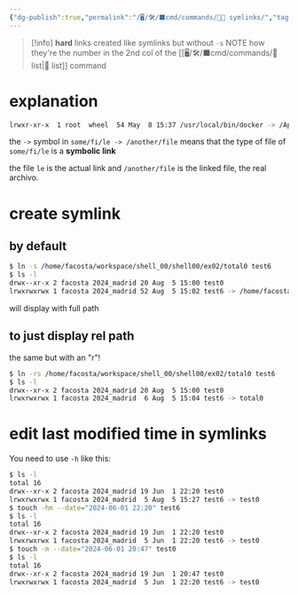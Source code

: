 ```yaml
---
{"dg-publish":true,"permalink":"/🖥/🛠/⬛cmd/commands/🤖🔗 symlinks/","tags":["unix","cheat"]}
---
```



>[!info] **hard** links
>created like symlinks but without `-s`
>NOTE how they're the number in the 2nd col of the [[🖥/🛠/⬛cmd/commands/📃 list\|📃 list]] command
# explanation
```bash
lrwxr-xr-x  1 root  wheel  54 May  8 15:37 /usr/local/bin/docker -> /Applications/Docker.app/Contents/Resources/bin/docker
```

the `->` symbol in `some/fi/le -> /another/file` means that the type of file of `some/fi/le` is a **symbolic link**

the file `le` is the actual link and `/another/file` is the linked file, the real archivo.

# create symlink
## by default
```bash
$ ln -s /home/facosta/workspace/shell_00/shell00/ex02/total0 test6
$ ls -l
drwx--xr-x 2 facosta 2024_madrid 20 Aug  5 15:00 test0
lrwxrwxrwx 1 facosta 2024_madrid 52 Aug  5 15:02 test6 -> /home/facosta/workspace/shell_00/shell00/ex02/total0
```
 will display with full path
## to just display rel path
the same but with an "r"!
```bash
$ ln -rs /home/facosta/workspace/shell_00/shell00/ex02/total0 test6
$ ls -l
drwx--xr-x 2 facosta 2024_madrid 20 Aug  5 15:00 test0
lrwxrwxrwx 1 facosta 2024_madrid  6 Aug  5 15:04 test6 -> total0
```

# edit last modified time in symlinks
You need to use `-h` like this:

```bash
$ ls -l
total 16
drwx--xr-x 2 facosta 2024_madrid 19 Jun  1 22:20 test0
lrwxrwxrwx 1 facosta 2024_madrid  5 Aug  5 15:27 test6 -> test0
$ touch -hm --date="2024-06-01 22:20" test6
$ ls -l
total 16
drwx--xr-x 2 facosta 2024_madrid 19 Jun  1 22:20 test0
lrwxrwxrwx 1 facosta 2024_madrid  5 Jun  1 22:20 test6 -> test0
$ touch -m --date="2024-06-01 20:47" test0 
$ ls -l
total 16
drwx--xr-x 2 facosta 2024_madrid 19 Jun  1 20:47 test0
lrwxrwxrwx 1 facosta 2024_madrid  5 Jun  1 22:20 test6 -> test0 
```

